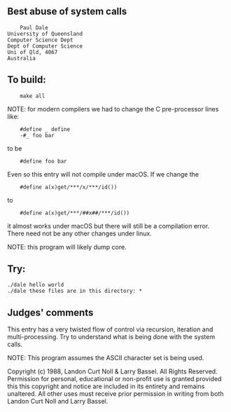 ## Best abuse of system calls

    	Paul Dale
	University of Queensland
	Computer Science Dept
	Dept of Computer Science
	Uni of Qld, 4067
	Australia

## To build:

	    make all

NOTE: for modern compilers we had to change the C pre-processor lines like:

	    #define _ define
	    -#_ foo bar

to be

	    #define foo bar

Even so this entry will not compile under macOS. If we change the


	    #define a(x)get/***/x/***/id())

to


	    #define a(x)get/***/##x##/***/id())

it almost works under macOS but there will still be a compilation error. There
need not be any other changes under linux.

NOTE: this program will likely dump core.

## Try:


	./dale hello world
	./dale these files are in this directory: *


## Judges' comments

This entry has a very twisted flow of control via recursion, iteration 
and multi-processing.  Try to understand what is being done with the
system calls.

NOTE: This program assumes the ASCII character set is being used.


Copyright (c) 1988, Landon Curt Noll & Larry Bassel.
All Rights Reserved.  Permission for personal, educational or non-profit use is
granted provided this this copyright and notice are included in its entirety
and remains unaltered.  All other uses must receive prior permission in writing
from both Landon Curt Noll and Larry Bassel.
